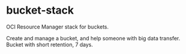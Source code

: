 # bucket-stack

OCI Resource Manager stack for buckets.

Create and manage a bucket, and help someone with big data transfer. 
Bucket with short retention, 7 days. 

